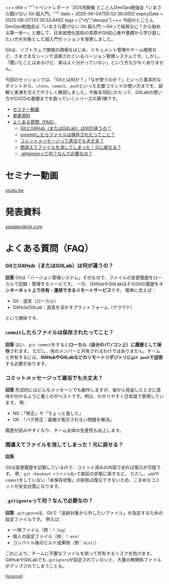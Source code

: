 +++
title = """イベントレポート '25/5月開催 とことんDevOps勉強会「いまさら聞けない Git 超入門」"""
date = 2025-06-04T00:52:36.000Z
expiryDate = 2025-06-07T01:35:53.849Z
tags = ["vtj","devops"]
+++
今回のとことんDevOps勉強会は「いまさら聞けない Git 超入門 〜Gitって結局なに？から始める第一歩〜」と題して、日本仮想化技術の宮原がGit初心者や基礎から学び直したい方を対象とした超入門セッションを発表しました。

Gitは、ソフトウェア開発の現場をはじめ、ドキュメント管理やチーム開発など、さまざまなシーンで活用されているバージョン管理システムです。しかし、「聞いたことはあるけど、実はよく分かっていない」という方も少なくありません。

今回のセッションでは、「Gitとは何か？」「なぜ使うのか？」といった基本的なポイントから、`clone`、`commit`、`push`といった主要コマンドの使い方までを、図解と実演を交えてやさしく解説しました。今後全3回にわたって、GitLabの使い方やCI/CDの基礎までを扱っていくシリーズの第1弾です。

*   [セミナー動画](#セミナー動画)
*   [発表資料](#発表資料)
*   [よくある質問（FAQ）](#よくある質問FAQ)
    *   [GitとGitHub（またはGitLab）は何が違うの？](#GitとGitHubまたはGitLabは何が違うの)
    *   [commitしたらファイルは保存されたってこと？](#commitしたらファイルは保存されたってこと)
    *   [コミットメッセージって適当でも大丈夫？](#コミットメッセージって適当でも大丈夫)
    *   [間違えてファイルを消してしまった！元に戻せる？](#間違えてファイルを消してしまった元に戻せる)
    *   [.gitignoreって何？なんで必要なの？](#gitignoreって何なんで必要なの)

セミナー動画
======

[youtu.be](https://youtu.be/A1NhmCWI2Go)

発表資料
====

[speakerdeck.com](https://speakerdeck.com/devops_vtj/imasarawen-kenai-git-chao-ru-men-gittutejie-ju-nani-karashi-merudi-bu)

よくある質問（FAQ）
===========

### GitとGitHub（またはGitLab）は何が違うの？

**回答** Gitは「バージョン管理システム」そのもので、ファイルの変更履歴をローカルで記録・管理するツールです。 一方、GitHubやGitLabはそのGitの履歴を**インターネット上で共有・運用できるリモートサービス**です。 簡単に言えば：

*   Git：道具（ローカル）
*   GitHub/GitLab：道具を活かすプラットフォーム（クラウド）

という関係です。

### `commit`したらファイルは保存されたってこと？

**回答** はい、`git commit`をすると**ローカル（自分のパソコン上）に履歴として保存**されます。 ただし、他のメンバーと共有されるわけではありません。チームと共有するには、**GitHubやGitLabなどのリモートリポジトリに`git push`で送信**する必要があります。

### コミットメッセージって適当でも大丈夫？

**回答** 形式的にはどんなメッセージでも動作しますが、後から見返したときに意味が分かるように書くのがベストです。例は、わかりやすく日本語で表現しています。 例：

*   NG：「修正」や「ちょっと直した」
*   OK：「バグ修正：画像が表示されない問題を解消」

履歴が読みやすくなり、チーム全体の生産性も向上します。

### 間違えてファイルを消してしまった！元に戻せる？

**回答**

Gitは変更履歴を記録しているので、コミット済みの内容であれば復元が可能です。 例：`git checkout <ファイル名>`で直前の状態に戻すなど。 ただし、`add`や`commit`をしていない「未保存状態」の削除は復元できないため、こまめなコミットが安全対策になります。

### `.gitignore`って何？なんで必要なの？

**回答** `.gitignore`は、Gitで「追跡対象から外したいファイル」を指定するための設定ファイルです。 例えば：

*   一時ファイル（例：`*.log`）
*   個人の設定ファイル（例：`*.env`）
*   コンパイル後のビルド成果物（例：`dist/`）

これにより、チームに不要なファイルを誤って共有するリスクを防げます。GitHubやGitLabでも`.gitignore`が設定されていないと、大量の無関係ファイルがアップされてしまうことも。

[[source]](https://devops-blog.virtualtech.jp/entry/20250604/1748998356)
